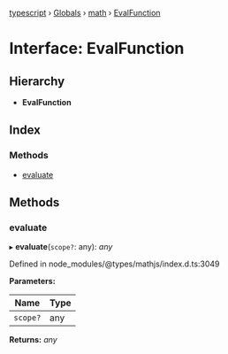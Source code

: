 [typescript](../README.md) › [Globals](../globals.md) › [math](../modules/math.md) › [EvalFunction](math.evalfunction.md)

# Interface: EvalFunction

## Hierarchy

* **EvalFunction**

## Index

### Methods

* [evaluate](math.evalfunction.md#evaluate)

## Methods

###  evaluate

▸ **evaluate**(`scope?`: any): *any*

Defined in node_modules/@types/mathjs/index.d.ts:3049

**Parameters:**

Name | Type |
------ | ------ |
`scope?` | any |

**Returns:** *any*
